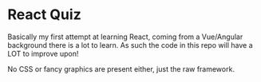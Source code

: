 # React Quiz
Basically my first attempt at learning React, coming from a Vue/Angular background there is a lot to learn. 
As such the code in this repo will have a LOT to improve upon!

No CSS or fancy graphics are present either, just the raw framework.